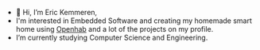- 👋 Hi, I’m Eric Kemmeren,
- I'm interested in Embedded Software and creating my homemade smart home using [Openhab](https://www.openhab.org/) and a lot of the projects on my profile.
- I’m currently studying Computer Science and Engineering.
